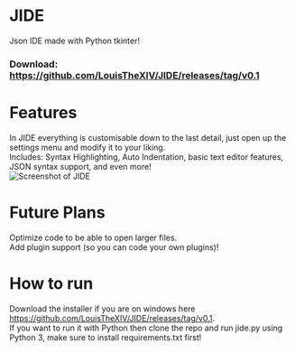 # JIDE
Json IDE made with Python tkinter!
### Download: https://github.com/LouisTheXIV/JIDE/releases/tag/v0.1

# Features
In JIDE everything is customisable down to the last detail, just open up the settings menu and modify it to your liking.  
Includes: Syntax Highlighting, Auto Indentation, basic text editor features, JSON syntax support, and even more!    
![Screenshot of JIDE](https://cdn.discordapp.com/attachments/753096420680138812/888458780562567188/unknown.png)

# Future Plans
Optimize code to be able to open larger files.  
Add plugin support (so you can code your own plugins)!

# How to run
Download the installer if you are on windows here https://github.com/LouisTheXIV/JIDE/releases/tag/v0.1.  
If you want to run it with Python then clone the repo and run jide.py using Python 3, make sure to install requirements.txt first!
